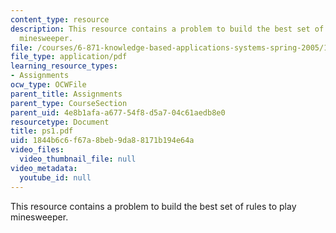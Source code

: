 ```yaml
---
content_type: resource
description: This resource contains a problem to build the best set of rules to play
  minesweeper.
file: /courses/6-871-knowledge-based-applications-systems-spring-2005/1844b6c6f67a8beb9da88171b194e64a_ps1.pdf
file_type: application/pdf
learning_resource_types:
- Assignments
ocw_type: OCWFile
parent_title: Assignments
parent_type: CourseSection
parent_uid: 4e8b1afa-a677-54f8-d5a7-04c61aedb8e0
resourcetype: Document
title: ps1.pdf
uid: 1844b6c6-f67a-8beb-9da8-8171b194e64a
video_files:
  video_thumbnail_file: null
video_metadata:
  youtube_id: null
---
```

This resource contains a problem to build the best set of rules to play minesweeper.

